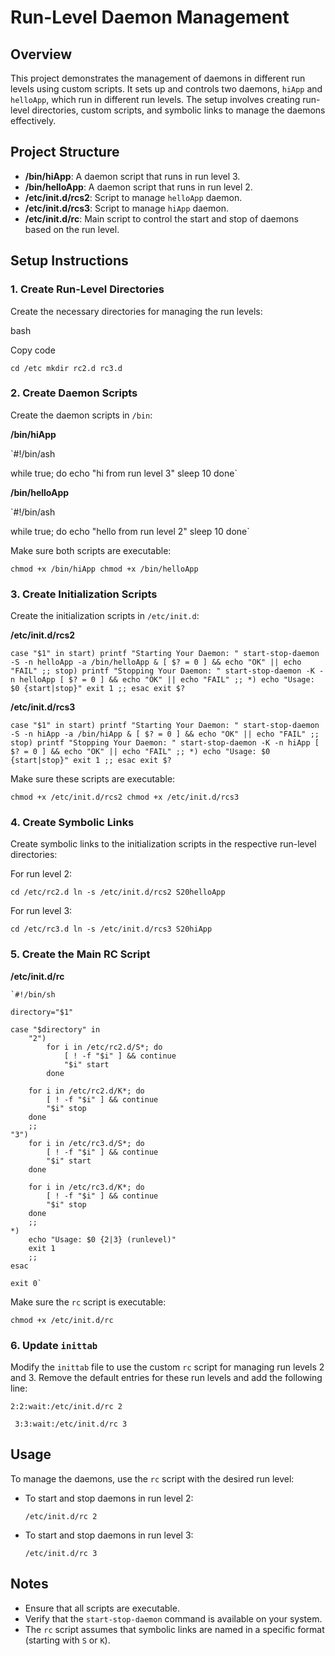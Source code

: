 # Run-Level Daemon Management

## Overview

This project demonstrates the management of daemons in different run levels using custom scripts. It sets up and controls two daemons, `hiApp` and `helloApp`, which run in different run levels. The setup involves creating run-level directories, custom scripts, and symbolic links to manage the daemons effectively.

## Project Structure

-   **/bin/hiApp**: A daemon script that runs in run level 3.
-   **/bin/helloApp**: A daemon script that runs in run level 2.
-   **/etc/init.d/rcs2**: Script to manage `helloApp` daemon.
-   **/etc/init.d/rcs3**: Script to manage `hiApp` daemon.
-   **/etc/init.d/rc**: Main script to control the start and stop of daemons based on the run level.

## Setup Instructions

### 1. Create Run-Level Directories

Create the necessary directories for managing the run levels:

bash

Copy code

`cd /etc
mkdir rc2.d rc3.d` 

### 2. Create Daemon Scripts

Create the daemon scripts in `/bin`:

**/bin/hiApp**

`#!/bin/ash

while true; do
    echo "hi from run level 3"
    sleep 10
done` 

**/bin/helloApp**


`#!/bin/ash

while true; do
    echo "hello from run level 2"
    sleep 10
done` 

Make sure both scripts are executable:


`chmod +x /bin/hiApp
chmod +x /bin/helloApp` 

### 3. Create Initialization Scripts

Create the initialization scripts in `/etc/init.d`:

**/etc/init.d/rcs2**

`case "$1" in
  start)
    printf "Starting Your Daemon: "
    start-stop-daemon -S -n helloApp -a /bin/helloApp &
    [ $? = 0 ] && echo "OK" || echo "FAIL"
    ;;
  stop)
    printf "Stopping Your Daemon: "
    start-stop-daemon -K -n helloApp
    [ $? = 0 ] && echo "OK" || echo "FAIL"
    ;;
  *)
    echo "Usage: $0 {start|stop}"
    exit 1
    ;;
esac
exit $?` 

**/etc/init.d/rcs3**


`case "$1" in
  start)
    printf "Starting Your Daemon: "
    start-stop-daemon -S -n hiApp -a /bin/hiApp &
    [ $? = 0 ] && echo "OK" || echo "FAIL"
    ;;
  stop)
    printf "Stopping Your Daemon: "
    start-stop-daemon -K -n hiApp
    [ $? = 0 ] && echo "OK" || echo "FAIL"
    ;;
  *)
    echo "Usage: $0 {start|stop}"
    exit 1
    ;;
esac
exit $?` 

Make sure these scripts are executable:

`chmod +x /etc/init.d/rcs2
chmod +x /etc/init.d/rcs3` 

### 4. Create Symbolic Links

Create symbolic links to the initialization scripts in the respective run-level directories:

For run level 2: 

`cd /etc/rc2.d
ln -s /etc/init.d/rcs2 S20helloApp` 

For run level 3:

`cd /etc/rc3.d
ln -s /etc/init.d/rcs3 S20hiApp` 

### 5. Create the Main RC Script

**/etc/init.d/rc**

	`#!/bin/sh

	directory="$1"

	case "$directory" in
	    "2")
	        for i in /etc/rc2.d/S*; do
	            [ ! -f "$i" ] && continue
	            "$i" start 
	        done

        for i in /etc/rc2.d/K*; do
            [ ! -f "$i" ] && continue
            "$i" stop 
        done
        ;;
    "3")
        for i in /etc/rc3.d/S*; do
            [ ! -f "$i" ] && continue
            "$i" start 
        done

        for i in /etc/rc3.d/K*; do
            [ ! -f "$i" ] && continue
            "$i" stop 
        done
        ;;
    *)
        echo "Usage: $0 {2|3} (runlevel)"
        exit 1
        ;;
	esac

	exit 0` 

Make sure the `rc` script is executable:

`chmod +x /etc/init.d/rc` 

### 6. Update `inittab`

Modify the `inittab` file to use the custom `rc` script for managing run levels 2 and 3. Remove the default entries for these run levels and add the following line:

`2:2:wait:/etc/init.d/rc 2` 

` 3:3:wait:/etc/init.d/rc 3` 

## Usage

To manage the daemons, use the `rc` script with the desired run level:

-   To start and stop daemons in run level 2:
    
    `/etc/init.d/rc 2` 
    
-   To start and stop daemons in run level 3:

    `/etc/init.d/rc 3` 
    

## Notes

-   Ensure that all scripts are executable.
-   Verify that the `start-stop-daemon` command is available on your system.
-   The `rc` script assumes that symbolic links are named in a specific format (starting with `S` or `K`).
